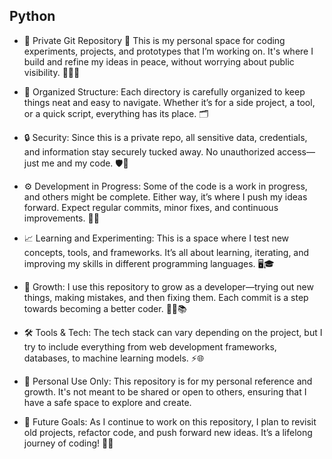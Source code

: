 ## Python

+ 🚀 Private Git Repository 🔐
  This is my personal space for coding experiments, projects, and prototypes that I’m working on. It's where I build and refine my 
  ideas in peace, without worrying about public visibility. 🧑‍💻💡

+ 📂 Organized Structure: Each directory is carefully organized to keep things neat and easy to navigate. Whether it’s for a side 
  project, a tool, or a quick script, everything has its place. 🗂️

+ 🔒 Security: Since this is a private repo, all sensitive data, credentials, and information stay securely tucked away. No 
  unauthorized access—just me and my code. 🛡️🔑

+ ⚙️ Development in Progress: Some of the code is a work in progress, and others might be complete. Either way, it’s where I push my 
  ideas forward. Expect regular commits, minor fixes, and continuous improvements. 🔧🔄

+ 📈 Learning and Experimenting: This is a space where I test new concepts, tools, and frameworks. It’s all about learning, 
  iterating, and improving my skills in different programming languages. 🖥️🎓

+ 🌱 Growth: I use this repository to grow as a developer—trying out new things, making mistakes, and then fixing them. Each commit 
  is a step towards becoming a better coder. 🚶‍♂️📚

+ 🛠️ Tools & Tech: The tech stack can vary depending on the project, but I try to include everything from web development frameworks, 
  databases, to machine learning models. ⚡🌐

+ 💬 Personal Use Only: This repository is for my personal reference and growth. It's not meant to be shared or open to others, 
  ensuring that I have a safe space to explore and create.

+ 📅 Future Goals: As I continue to work on this repository, I plan to revisit old projects, refactor code, and push forward new 
  ideas. It’s a lifelong journey of coding! 🏁🌟


